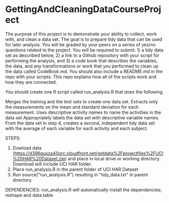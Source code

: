 # GettingAndCleaningDataCourseProject
The purpose of this project is to demonstrate your ability to collect, work with, and clean a data set. The goal is to prepare tidy data that can be used for later analysis. You will be graded by your peers on a series of yes/no questions related to the project. You will be required to submit: 1) a tidy data set as described below, 2) a link to a Github repository with your script for performing the analysis, and 3) a code book that describes the variables, the data, and any transformations or work that you performed to clean up the data called CodeBook.md. You should also include a README.md in the repo with your scripts. This repo explains how all of the scripts work and how they are connected.

You should create one R script called run_analysis.R that does the following.

Merges the training and the test sets to create one data set.
Extracts only the measurements on the mean and standard deviation for each measurement.
Uses descriptive activity names to name the activities in the data set
Appropriately labels the data set with descriptive variable names.
From the data set in step 4, creates a second, independent tidy data set with the average of each variable for each activity and each subject.

STEPS:
1) Dowload data (https://d396qusza40orc.cloudfront.net/getdata%2Fprojectfiles%2FUCI%20HAR%20Dataset.zip) and place in local drive or working directory. Download will include UCI HAR folder.
2) Place run_analysis.R in the parent folder of UCI HAR Dataset
3) Run source("run_analysis.R") resulting in "tidy_data.txt" in parent directory

DEPENDENCIES:
run_analysis.R will automatically install the dependencies; reshape and data.table

